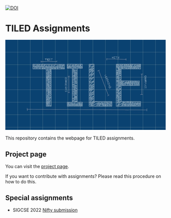 [![DOI](https://zenodo.org/badge/404988709.svg)](https://zenodo.org/badge/latestdoi/404988709)

# TILED Assignments

![TILE Logo](docs/TILE_logo.png "TILE logo")

This repository contains the webpage for TILED assignments.

## Project page

You can visit the [project page](https://tile-repository.github.io/). 

If you want to contribute with assignments? Please read this procedure on how to do this.

## Special assignments

- SIGCSE 2022 [Nifty submission](https://tile-repository.github.io/nifties/2022/nifty2022)
